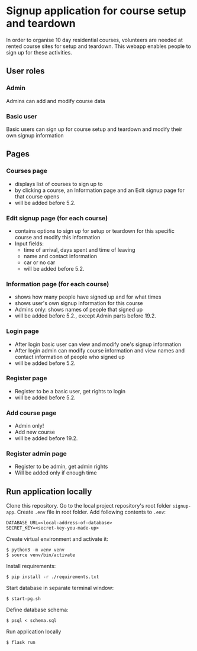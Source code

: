 # Signup application for course setup and teardown

In order to organise 10 day residential courses, volunteers are needed at rented course sites for setup and teardown. This webapp enables people to sign up for these activities.

## User roles
### Admin
Admins can add and modify course data
### Basic user
Basic users can sign up for course setup and teardown and modify their own signup information

## Pages

### Courses page 

- displays list of courses to sign up to
- by clicking a course, an Information page and an Edit signup page for that course opens
- will be added before 5.2.

### Edit signup page (for each course)
- contains options to sign up for setup or teardown for this specific course and modify this information
- Input fields:
    - time of arrival, days spent and time of leaving
    - name and contact information
    - car or no car
    - will be added before 5.2.

### Information page (for each course)
- shows how many people have signed up and for what times
- shows user's own signup information for this course
- Admins only: shows names of people that signed up
- will be added before 5.2., except Admin parts before 19.2.

### Login page
- After login basic user can view and modify one's signup information
- After login admin can modify course information and view names and contact information of people who signed up
- will be added before 5.2.

### Register page
- Register to be a basic user, get rights to login
- will be added before 5.2.

### Add course page
- Admin only! 
- Add new course
- will be added before 19.2.

### Register admin page
- Register to be admin, get admin rights
- Will be added only if enough time


## Run application locally

Clone this repository. Go to the local project repository's root folder `signup-app`. Create `.env` file in root folder. Add following contents to `.env`:


    DATABASE_URL=<local-address-of-database>
    SECRET_KEY=<secret-key-you-made-up>

Create virtual environment and activate it:

    $ python3 -m venv venv
    $ source venv/bin/activate

Install requirements:

    $ pip install -r ./requirements.txt

Start database in separate terminal window:

    $ start-pg.sh

Define database schema:

    $ psql < schema.sql

Run application locally

    $ flask run


